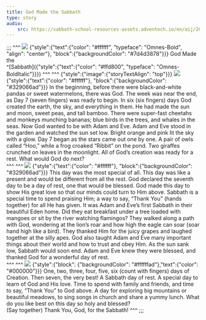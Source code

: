 ```yaml
---
title: God Made the Sabbath
type: story
audio:
    src: https://sabbath-school-resources-assets.adventech.io/en/aij/2025-01-bg/assets/ABSG-2025-01-BG-13.mp3
---
```


;;;
^^^
![](https://sabbath-school-resources-assets.adventech.io/en/aij/2025-01-bg/assets/13-00.png)
{"style":{"text":{"color": "#ffffff", "typeface": "Omnes-Bold", "align": "center"}, "block":{"backgroundColor": "#7d4d3878"}}}
God Made the\
^[Sabbath]({"style":{"text":{"color": "#ffd800", "typeface": "Omnes-BoldItalic"}}}) 
^^^
^^^
{"style":{"image":{"storyTextAlign": "top"}}}
![](https://sabbath-school-resources-assets.adventech.io/en/aij/2025-01-bg/assets/13-01.png)
{"style":{"text":{"color": "#ffffff"}, "block":{"backgroundColor": "#329066ad"}}}
In the beginning, before there were black-and-white pandas or sweet watermelons, there was God. The week was near the end, as Day 7 (seven fingers) was ready to begin. In six (six fingers) days God created the earth, the sky, and everything in them. He had made the sun and moon, sweet peas, and tall bamboo. There were super-fast cheetahs and monkeys munching bananas; blue birds in the trees, and whales in the seas. Now God wanted to be with Adam and Eve. Adam and Eve stood in the garden and watched the sun set low. Bright orange and pink lit the sky with a glow. Day 7 began as the stars came out one by one. A pair of owls called “Hoo,” while a frog croaked “Ribbit” on the pond. Two giraffes crunched on leaves in the moonlight. All of God’s creation was ready for a rest. What would God do next?    
^^^
^^^
![](https://sabbath-school-resources-assets.adventech.io/en/aij/2025-01-bg/assets/13-02.png)
{"style":{"text":{"color": "#ffffff"}, "block":{"backgroundColor": "#329066ad"}}}
This day was the most special of all. This day was like a present and would be different from all the rest. God declared the seventh day to be a day of rest, one that would be blessed. God made this day to show His great love so that our minds could turn to Him above. Sabbath is a special time to spend praising Him; a way to say, “Thank You” (hands together) for all He has given. It was Adam and Eve’s first Sabbath in their beautiful Eden home. Did they eat breakfast under a tree loaded with mangoes or sit by the river watching flamingos? They walked along a path with God, wondering at the lion’s roar and how high the eagle can soar (soar hand high like a bird). They thanked Him for the juicy grapes and laughed together at the silly apes. God also taught Adam and Eve many important things about their world and how to trust and obey Him. As the sun sank low, Sabbath would soon end. Adam and Eve knew they were blessed, and thanked God for a wonderful day of rest.    
^^^
^^^
![](https://sabbath-school-resources-assets.adventech.io/en/aij/2025-01-bg/assets/13-03.png)
{"style":{"block": {"backgroundColor": "#ffffffad"},"text":{"color": "#000000"}}}
One, two, three, four, five, six (count with fingers) days of Creation. Then seven, the very best! A Sabbath day of rest. A special day to learn of God and His love. Time to spend with family and friends, and time to say, “Thank You” to God above. A day for exploring big mountains or beautiful meadows, to sing songs in church and share a yummy lunch. What do you like best on this day so holy and blessed?\
(Say together) Thank You, God, for the Sabbath!
^^^
;;;
